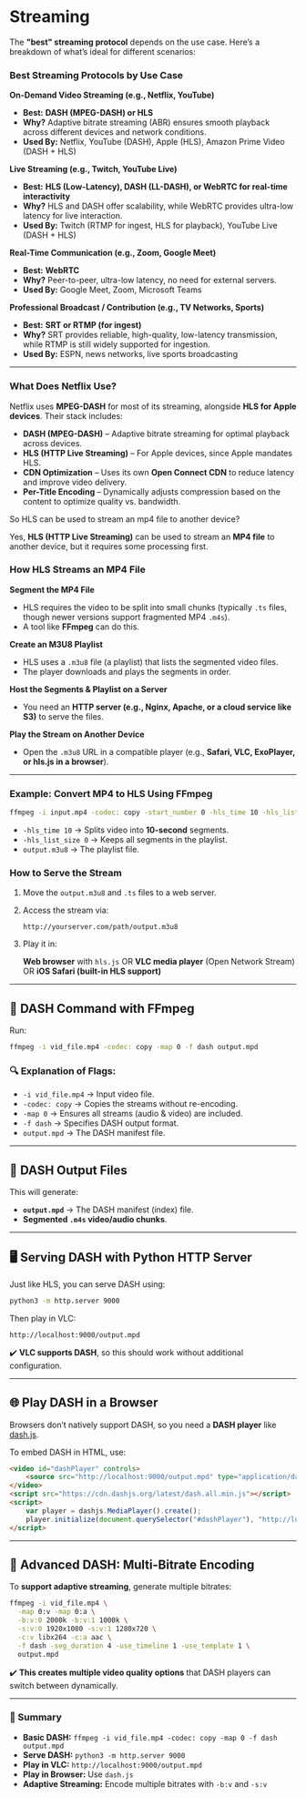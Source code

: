 # Streaming

The **"best" streaming protocol** depends on the use case. Here’s a breakdown of what’s ideal for different scenarios:

### **Best Streaming Protocols by Use Case**

**On-Demand Video Streaming (e.g., Netflix, YouTube)**

- **Best:** **DASH (MPEG-DASH) or HLS**
- **Why?** Adaptive bitrate streaming (ABR) ensures smooth playback across different devices and network conditions.
- **Used By:** Netflix, YouTube (DASH), Apple (HLS), Amazon Prime Video (DASH + HLS)

**Live Streaming (e.g., Twitch, YouTube Live)**

- **Best:** **HLS (Low-Latency), DASH (LL-DASH), or WebRTC for real-time interactivity**
- **Why?** HLS and DASH offer scalability, while WebRTC provides ultra-low latency for live interaction.
- **Used By:** Twitch (RTMP for ingest, HLS for playback), YouTube Live (DASH + HLS)

**Real-Time Communication (e.g., Zoom, Google Meet)**

- **Best:** **WebRTC**
- **Why?** Peer-to-peer, ultra-low latency, no need for external servers.
- **Used By:** Google Meet, Zoom, Microsoft Teams

**Professional Broadcast / Contribution (e.g., TV Networks, Sports)**

- **Best:** **SRT or RTMP (for ingest)**
- **Why?** SRT provides reliable, high-quality, low-latency transmission, while RTMP is still widely supported for ingestion.
- **Used By:** ESPN, news networks, live sports broadcasting

---

### **What Does Netflix Use?**

Netflix uses **MPEG-DASH** for most of its streaming, alongside **HLS for Apple devices**. Their stack includes:

- **DASH (MPEG-DASH)** – Adaptive bitrate streaming for optimal playback across devices.
- **HLS (HTTP Live Streaming)** – For Apple devices, since Apple mandates HLS.
- **CDN Optimization** – Uses its own **Open Connect CDN** to reduce latency and improve video delivery.
- **Per-Title Encoding** – Dynamically adjusts compression based on the content to optimize quality vs. bandwidth.

So HLS can be used to stream an mp4 file to another device?

Yes, **HLS (HTTP Live Streaming)** can be used to stream an **MP4 file** to another device, but it requires some processing first. 

### **How HLS Streams an MP4 File**

**Segment the MP4 File**  

   - HLS requires the video to be split into small chunks (typically `.ts` files, though newer versions support fragmented MP4 `.m4s`).
   - A tool like **FFmpeg** can do this.

**Create an M3U8 Playlist**  

   - HLS uses a `.m3u8` file (a playlist) that lists the segmented video files.
   - The player downloads and plays the segments in order.

**Host the Segments & Playlist on a Server**  

   - You need an **HTTP server (e.g., Nginx, Apache, or a cloud service like S3)** to serve the files.

**Play the Stream on Another Device**  

   - Open the `.m3u8` URL in a compatible player (e.g., **Safari, VLC, ExoPlayer, or hls.js in a browser**).

---

### **Example: Convert MP4 to HLS Using FFmpeg**
```sh
ffmpeg -i input.mp4 -codec: copy -start_number 0 -hls_time 10 -hls_list_size 0 -f hls output.m3u8
```
- `-hls_time 10` → Splits video into **10-second** segments.
- `-hls_list_size 0` → Keeps all segments in the playlist.
- `output.m3u8` → The playlist file.

### **How to Serve the Stream**

1. Move the `output.m3u8` and `.ts` files to a web server.
2. Access the stream via:  
   ```
   http://yourserver.com/path/output.m3u8
   ```
   
3. Play it in:

   **Web browser** with `hls.js` OR
   **VLC media player** (Open Network Stream) OR
   **iOS Safari (built-in HLS support)**

---

## **🎯 DASH Command with FFmpeg**

Run:
```sh
ffmpeg -i vid_file.mp4 -codec: copy -map 0 -f dash output.mpd
```

### **🔍 Explanation of Flags:**

- `-i vid_file.mp4` → Input video file.
- `-codec: copy` → Copies the streams without re-encoding.
- `-map 0` → Ensures all streams (audio & video) are included.
- `-f dash` → Specifies DASH output format.
- `output.mpd` → The DASH manifest file.

---

## **📂 DASH Output Files**

This will generate:

- **`output.mpd`** → The DASH manifest (index) file.
- **Segmented `.m4s` video/audio chunks**.

---

## **🖥️ Serving DASH with Python HTTP Server**

Just like HLS, you can serve DASH using:

```sh
python3 -m http.server 9000
```

Then play in VLC:
```
http://localhost:9000/output.mpd
```
✔️ **VLC supports DASH**, so this should work without additional configuration.

---

## **🌐 Play DASH in a Browser**

Browsers don’t natively support DASH, so you need a **DASH player** like [dash.js](https://reference.dashif.org/dash.js/latest/samples/getting-started/basic-example.html).

To embed DASH in HTML, use:
```html
<video id="dashPlayer" controls>
    <source src="http://localhost:9000/output.mpd" type="application/dash+xml">
</video>
<script src="https://cdn.dashjs.org/latest/dash.all.min.js"></script>
<script>
    var player = dashjs.MediaPlayer().create();
    player.initialize(document.querySelector("#dashPlayer"), "http://localhost:9000/output.mpd", true);
</script>
```

---

## **📌 Advanced DASH: Multi-Bitrate Encoding**

To **support adaptive streaming**, generate multiple bitrates:

```sh
ffmpeg -i vid_file.mp4 \
  -map 0:v -map 0:a \
  -b:v:0 2000k -b:v:1 1000k \
  -s:v:0 1920x1080 -s:v:1 1280x720 \
  -c:v libx264 -c:a aac \
  -f dash -seg_duration 4 -use_timeline 1 -use_template 1 \
  output.mpd
```

✔️ **This creates multiple video quality options** that DASH players can switch between dynamically.

---

### **🚀 Summary**
- **Basic DASH:** `ffmpeg -i vid_file.mp4 -codec: copy -map 0 -f dash output.mpd`
- **Serve DASH:** `python3 -m http.server 9000`
- **Play in VLC:** `http://localhost:9000/output.mpd`
- **Play in Browser:** Use `dash.js`
- **Adaptive Streaming:** Encode multiple bitrates with `-b:v` and `-s:v`

